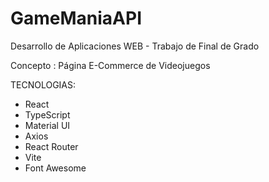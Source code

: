 # GameManiaAPI

Desarrollo de Aplicaciones WEB - Trabajo de Final de Grado

Concepto : Página E-Commerce de Videojuegos

TECNOLOGIAS:
  - React
  - TypeScript
  - Material UI
  - Axios
  - React Router
  - Vite
  - Font Awesome
